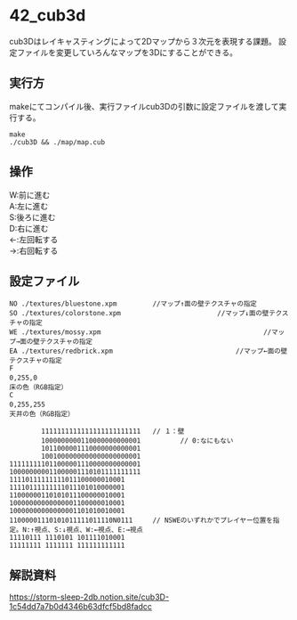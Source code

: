 # 42_cub3d

cub3Dはレイキャスティングによって2Dマップから３次元を表現する課題。
設定ファイルを変更していろんなマップを3Dにすることができる。

## 実行方
makeにてコンパイル後、実行ファイルcub3Dの引数に設定ファイルを渡して実行する。
```
make
./cub3D && ./map/map.cub 
```

## 操作
W:前に進む<br>
A:左に進む<br>
S:後ろに進む<br>
D:右に進む<br>
←:左回転する<br>
→:右回転する<br>

## 設定ファイル

```
NO ./textures/bluestone.xpm         //マップ↑面の壁テクスチャの指定
SO ./textures/colorstone.xpm　　　　　　　　　　　　　　 //マップ↓面の壁テクスチャの指定
WE ./textures/mossy.xpm　　　　　　　　　　　　　　　　　　　　　　　　 //マップ→面の壁テクスチャの指定
EA ./textures/redbrick.xpm　　　　　　　　　　　　　　　　　　 //マップ←面の壁テクスチャの指定
F 0,255,0　　　　　　　　　　　　　　　　　　　　　　　　　　　　　　　　　　　　　　　　　　　　　　　　　　　　　　//床の色（RGB指定）
C 0,255,255　　　　　　　　　　　　　　　　　　　　　　　　　　　　　　　　　　　　　　　　　　　　　　　　　　//天井の色（RGB指定）

        1111111111111111111111111   // １：壁
        1000000000110000000000001　　　　　　// 0:なにもない
        1011000001110000000000001
        1001000000000000000000001
111111111011000001110000000000001
100000000011000001110101111111111
11110111111111011100000010001
11110111111111011101010000001
11000000110101011100000010001
10000000000000001100000010001
10000000000000001101010010001
11000001110101011111011110N0111     // NSWEのいずれかでプレイヤー位置を指定。N:↑視点、S:↓視点、W:←視点、E:→視点
11110111 1110101 101111010001
11111111 1111111 111111111111
```

## 解説資料
https://storm-sleep-2db.notion.site/cub3D-1c54dd7a7b0d4346b63dfcf5bd8fadcc
